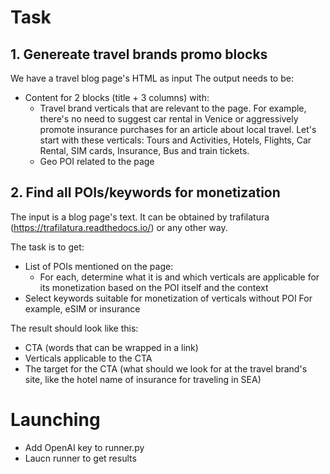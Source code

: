 # Task
## 1. Genereate travel brands promo blocks
We have a travel blog page's HTML  as input
The output needs to be:
* Content for 2 blocks (title + 3 columns) with:
  * Travel brand verticals that are relevant to the page. For example, there's no need to suggest car rental in Venice or aggressively promote insurance purchases for an article about local travel. Let's start with these verticals: Tours and Activities, Hotels, Flights, Car Rental, SIM cards, Insurance, Bus and train tickets.
  * Geo POI related to the page

## 2. Find all POIs/keywords for monetization 
The input is a blog page's text. It can be obtained by trafilatura (https://trafilatura.readthedocs.io/) or any other way.

The task is to get:
* List of POIs mentioned on the page:
  * For each, determine what it is and which verticals are applicable for its monetization based on the POI itself and the context
* Select keywords suitable for monetization of verticals without POI
For example, eSIM or insurance

The result should look like this:
* CTA (words that can be wrapped in a link)
* Verticals applicable to the CTA
* The target for the CTA (what should we look for at the travel brand's site, like the hotel name of insurance for traveling in SEA)

# Launching
* Add OpenAI key to runner.py
* Laucn runner to get results
